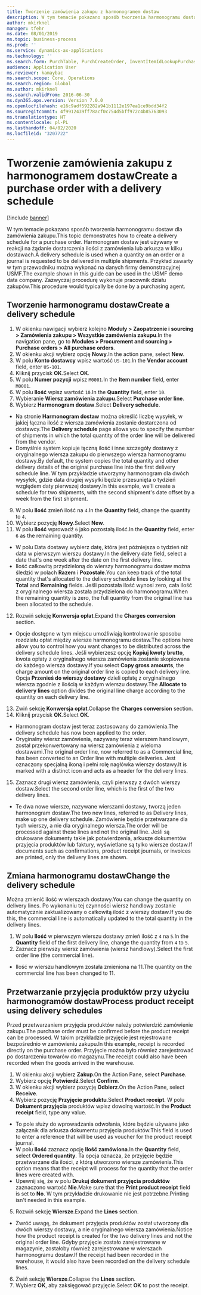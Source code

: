 ```yaml
---
title: Tworzenie zamówienia zakupu z harmonogramem dostaw
description: W tym temacie pokazano sposób tworzenia harmonogramu dostaw dla zamówienia zakupu.
author: mkirknel
manager: tfehr
ms.date: 08/01/2019
ms.topic: business-process
ms.prod: ''
ms.service: dynamics-ax-applications
ms.technology: ''
ms.search.form: PurchTable, PurchCreateOrder, InventItemIdLookupPurchase, PurchDeliverySchedule, PurchEditLines
audience: Application User
ms.reviewer: kamaybac
ms.search.scope: Core, Operations
ms.search.region: Global
ms.author: mkirknel
ms.search.validFrom: 2016-06-30
ms.dyn365.ops.version: Version 7.0.0
ms.openlocfilehash: e16c9adf592282a941b1112e197ea1ce9bdd34f2
ms.sourcegitcommit: 4f9912439ff78acf0c754d5bff972c4b85763093
ms.translationtype: HT
ms.contentlocale: pl-PL
ms.lasthandoff: 04/02/2020
ms.locfileid: "3207722"
---
```

# <a name="create-a-purchase-order-with-a-delivery-schedule"></a><span data-ttu-id="714ea-103">Tworzenie zamówienia zakupu z harmonogramem dostaw</span><span class="sxs-lookup"><span data-stu-id="714ea-103">Create a purchase order with a delivery schedule</span></span>

[!include [banner](../../includes/banner.md)]

<span data-ttu-id="714ea-104">W tym temacie pokazano sposób tworzenia harmonogramu dostaw dla zamówienia zakupu.</span><span class="sxs-lookup"><span data-stu-id="714ea-104">This topic demonstrates how to create a delivery schedule for a purchase order.</span></span> <span data-ttu-id="714ea-105">Harmonogram dostaw jest używany w reakcji na żądanie dostarczenia ilości z zamówienia lub arkusza w kilku dostawach.</span><span class="sxs-lookup"><span data-stu-id="714ea-105">A delivery schedule is used when a quantity on an order or a journal is requested to be delivered in multiple shipments.</span></span> <span data-ttu-id="714ea-106">Przykład zawarty w tym przewodniku można wykonać na danych firmy demonstracyjnej USMF.</span><span class="sxs-lookup"><span data-stu-id="714ea-106">The example shown in this guide can be used in the USMF demo data company.</span></span> <span data-ttu-id="714ea-107">Zazwyczaj procedurę wykonuje pracownik działu zakupów.</span><span class="sxs-lookup"><span data-stu-id="714ea-107">This procedure would typically be done by a purchasing agent.</span></span>

## <a name="create-a-delivery-schedule"></a><span data-ttu-id="714ea-108">Tworzenie harmonogramu dostaw</span><span class="sxs-lookup"><span data-stu-id="714ea-108">Create a delivery schedule</span></span>
1. <span data-ttu-id="714ea-109">W okienku nawigacji wybierz kolejno **Moduły > Zaopatrzenie i sourcing > Zamówienia zakupu > Wszystkie zamówienia zakupu**.</span><span class="sxs-lookup"><span data-stu-id="714ea-109">In the navigation pane, go to **Modules > Procurement and sourcing > Purchase orders > All purchase orders**.</span></span>
2. <span data-ttu-id="714ea-110">W okienku akcji wybierz opcję **Nowy**.</span><span class="sxs-lookup"><span data-stu-id="714ea-110">In the action pane, select **New**.</span></span>
3. <span data-ttu-id="714ea-111">W polu **Konto dostawcy** wpisz wartość `US-101`.</span><span class="sxs-lookup"><span data-stu-id="714ea-111">In the **Vendor account** field, enter `US-101`.</span></span>
4. <span data-ttu-id="714ea-112">Kliknij przycisk **OK**.</span><span class="sxs-lookup"><span data-stu-id="714ea-112">Select **OK**.</span></span>
5. <span data-ttu-id="714ea-113">W polu **Numer pozycji** wpisz `M0001`.</span><span class="sxs-lookup"><span data-stu-id="714ea-113">In the **Item number** field, enter `M0001`.</span></span>
6. <span data-ttu-id="714ea-114">W polu **Ilość** wpisz wartość `10`.</span><span class="sxs-lookup"><span data-stu-id="714ea-114">In the **Quantity** field, enter `10`.</span></span>
7. <span data-ttu-id="714ea-115">Wybieranie **Wiersz zamówienia zakupu**.</span><span class="sxs-lookup"><span data-stu-id="714ea-115">Select **Purchase order line**.</span></span>
8. <span data-ttu-id="714ea-116">Wybierz **Harmonogram dostaw**.</span><span class="sxs-lookup"><span data-stu-id="714ea-116">Select **Delivery schedule**.</span></span>
- <span data-ttu-id="714ea-117">Na stronie **Harmonogram dostaw** można określić liczbę wysyłek, w jakiej łączna ilość z wiersza zamówienia zostanie dostarczona od dostawcy.</span><span class="sxs-lookup"><span data-stu-id="714ea-117">The **Delivery schedule** page allows you to specify the number of shipments in which the total quantity of the order line will be delivered from the vendor.</span></span>  
- <span data-ttu-id="714ea-118">Domyślnie system kopiuje łączną ilość i inne szczegóły dostawy z oryginalnego wiersza zakupu do pierwszego wiersza harmonogramu dostawy.</span><span class="sxs-lookup"><span data-stu-id="714ea-118">By default, the system copies the total quantity and other delivery details of the original purchase line into the first delivery schedule line.</span></span> <span data-ttu-id="714ea-119">W tym przykładzie utworzymy harmonogram dla dwóch wysyłek, gdzie data drugiej wysyłki będzie przesunięta o tydzień względem daty pierwszej dostawy.</span><span class="sxs-lookup"><span data-stu-id="714ea-119">In this example, we'll create a schedule for two shipments, with the second shipment's date offset by a week from the first shipment.</span></span>  
9. <span data-ttu-id="714ea-120">W polu **Ilość** zmień ilość na `4`.</span><span class="sxs-lookup"><span data-stu-id="714ea-120">In the **Quantity** field, change the quantity to `4`.</span></span>
10. <span data-ttu-id="714ea-121">Wybierz pozycję **Nowy**.</span><span class="sxs-lookup"><span data-stu-id="714ea-121">Select **New**.</span></span>
11. <span data-ttu-id="714ea-122">W polu **Ilość** wprowadź `6` jako pozostałą ilość.</span><span class="sxs-lookup"><span data-stu-id="714ea-122">In the **Quantity** field, enter `6` as the remaining quantity.</span></span>
- <span data-ttu-id="714ea-123">W polu Data dostawy wybierz datę, która jest późniejsza o tydzień niż data w pierwszym wierszu dostawy.</span><span class="sxs-lookup"><span data-stu-id="714ea-123">In the delivery date field, select a date that's one week after the date on the first delivery line.</span></span>  
- <span data-ttu-id="714ea-124">Ilość całkowitą przydzieloną do wierszy harmonogramu dostaw można śledzić w polach **Razem** i **Pozostałe**.</span><span class="sxs-lookup"><span data-stu-id="714ea-124">You can keep track of the total quantity that's allocated to the delivery schedule lines by looking at the **Total** and **Remaining** fields.</span></span> <span data-ttu-id="714ea-125">Jeśli pozostała ilość wynosi zero, cała ilość z oryginalnego wiersza została przydzielona do harmonogramu.</span><span class="sxs-lookup"><span data-stu-id="714ea-125">When the remaining quantity is zero, the full quantity from the original line has been allocated to the schedule.</span></span>  
12. <span data-ttu-id="714ea-126">Rozwiń sekcję **Konwersja opłat**.</span><span class="sxs-lookup"><span data-stu-id="714ea-126">Expand the **Charges conversion** section.</span></span>
- <span data-ttu-id="714ea-127">Opcje dostępne w tym miejscu umożliwiają kontrolowanie sposobu rozdziału opłat między wiersze harmonogramu dostaw.</span><span class="sxs-lookup"><span data-stu-id="714ea-127">The options here allow you to control how you want charges to be distributed across the delivery schedule lines.</span></span> <span data-ttu-id="714ea-128">Jeśli wybierzesz opcję **Kopiuj kwoty brutto**, kwota opłaty z oryginalnego wiersza zamówienia zostanie skopiowana do każdego wiersza dostawy.</span><span class="sxs-lookup"><span data-stu-id="714ea-128">If you select **Copy gross amounts**, the charge amount on the original order line is copied to each delivery line.</span></span> <span data-ttu-id="714ea-129">Opcja **Przenieś do wierszy dostawy** dzieli opłatę z oryginalnego wiersza zgodnie z ilością w każdym wierszu dostawy.</span><span class="sxs-lookup"><span data-stu-id="714ea-129">The **Allocate to delivery lines** option divides the original line charge according to the quantity on each delivery line.</span></span>  
13. <span data-ttu-id="714ea-130">Zwiń sekcję **Konwersja opłat**.</span><span class="sxs-lookup"><span data-stu-id="714ea-130">Collapse the **Charges conversion** section.</span></span>
14. <span data-ttu-id="714ea-131">Kliknij przycisk **OK**.</span><span class="sxs-lookup"><span data-stu-id="714ea-131">Select **OK**.</span></span>
- <span data-ttu-id="714ea-132">Harmonogram dostaw jest teraz zastosowany do zamówienia.</span><span class="sxs-lookup"><span data-stu-id="714ea-132">The delivery schedule has now been applied to the order.</span></span>  
- <span data-ttu-id="714ea-133">Oryginalny wiersz zamówienia, nazywany teraz wierszem handlowym, został przekonwertowany na wiersz zamówienia z wieloma dostawami.</span><span class="sxs-lookup"><span data-stu-id="714ea-133">The original order line, now referred to as a Commercial line, has been converted to an Order line with multiple deliveries.</span></span> <span data-ttu-id="714ea-134">Jest oznaczony specjalną ikoną i pełni rolę nagłówka wierszy dostawy.</span><span class="sxs-lookup"><span data-stu-id="714ea-134">It is marked with a distinct icon and acts as a header for the delivery lines.</span></span>  
15. <span data-ttu-id="714ea-135">Zaznacz drugi wiersz zamówienia, czyli pierwszy z dwóch wierszy dostaw.</span><span class="sxs-lookup"><span data-stu-id="714ea-135">Select the second order line, which is the first of the two delivery lines.</span></span>
- <span data-ttu-id="714ea-136">Te dwa nowe wiersze, nazywane wierszami dostawy, tworzą jeden harmonogram dostaw.</span><span class="sxs-lookup"><span data-stu-id="714ea-136">The two new lines, referred to as Delivery lines, make up one delivery schedule.</span></span> <span data-ttu-id="714ea-137">Zamówienie będzie przetwarzane dla tych wierszy, a nie dla oryginalnego wiersza.</span><span class="sxs-lookup"><span data-stu-id="714ea-137">The order will be processed against these lines and not the original line.</span></span> <span data-ttu-id="714ea-138">Jeśli są drukowane dokumenty takie jak potwierdzenia, arkusze dokumentów przyjęcia produktów lub faktury, wyświetlane są tylko wiersze dostaw.</span><span class="sxs-lookup"><span data-stu-id="714ea-138">If documents such as confirmations, product receipt journals, or invoices are printed, only the delivery lines are shown.</span></span>  

## <a name="change-the-delivery-schedule"></a><span data-ttu-id="714ea-139">Zmiana harmonogramu dostaw</span><span class="sxs-lookup"><span data-stu-id="714ea-139">Change the delivery schedule</span></span>
<span data-ttu-id="714ea-140">Można zmienić ilość w wierszach dostawy.</span><span class="sxs-lookup"><span data-stu-id="714ea-140">You can change the quantity on delivery lines.</span></span> <span data-ttu-id="714ea-141">Po wykonaniu tej czynności wiersz handlowy zostanie automatycznie zaktualizowany o całkowitą ilość z wierszy dostaw.</span><span class="sxs-lookup"><span data-stu-id="714ea-141">If you do this, the commercial line is automatically updated to the total quantity in the delivery lines.</span></span>  
1. <span data-ttu-id="714ea-142">W polu **Ilość** w pierwszym wierszu dostawy zmień ilość z `4` na `5`.</span><span class="sxs-lookup"><span data-stu-id="714ea-142">In the **Quantity** field of the first delivery line, change the quantity from `4` to `5`.</span></span>
2. <span data-ttu-id="714ea-143">Zaznacz pierwszy wiersz zamówienia (wiersz handlowy).</span><span class="sxs-lookup"><span data-stu-id="714ea-143">Select the first order line (the commercial line).</span></span>  
- <span data-ttu-id="714ea-144">Ilość w wierszu handlowym została zmieniona na 11.</span><span class="sxs-lookup"><span data-stu-id="714ea-144">The quantity on the commercial line has been changed to 11.</span></span>  

## <a name="process-product-receipt-using-delivery-schedules"></a><span data-ttu-id="714ea-145">Przetwarzanie przyjęcia produktów przy użyciu harmonogramów dostaw</span><span class="sxs-lookup"><span data-stu-id="714ea-145">Process product receipt using delivery schedules</span></span>
<span data-ttu-id="714ea-146">Przed przetwarzaniem przyjęcia produktów należy potwierdzić zamówienie zakupu.</span><span class="sxs-lookup"><span data-stu-id="714ea-146">The purchase order must be confirmed before the product receipt can be processed.</span></span> <span data-ttu-id="714ea-147">W takim przykładzie przyjęcie jest rejestrowane bezpośrednio w zamówieniu zakupu.</span><span class="sxs-lookup"><span data-stu-id="714ea-147">In this example, receipt is recorded directly on the purchase order.</span></span> <span data-ttu-id="714ea-148">Przyjęcie można było również zarejestrować po dostarczeniu towarów do magazynu.</span><span class="sxs-lookup"><span data-stu-id="714ea-148">The receipt could also have been recorded when the goods arrived in the warehouse.</span></span>  
1. <span data-ttu-id="714ea-149">W okienku akcji wybierz **Zakup**.</span><span class="sxs-lookup"><span data-stu-id="714ea-149">On the Action Pane, select **Purchase**.</span></span>
2. <span data-ttu-id="714ea-150">Wybierz opcję **Potwierdź**.</span><span class="sxs-lookup"><span data-stu-id="714ea-150">Select **Confirm**.</span></span>
3. <span data-ttu-id="714ea-151">W okienku akcji wybierz pozycję **Odbierz**.</span><span class="sxs-lookup"><span data-stu-id="714ea-151">On the Action Pane, select **Receive**.</span></span>
4. <span data-ttu-id="714ea-152">Wybierz pozycję **Przyjęcie produktu**.</span><span class="sxs-lookup"><span data-stu-id="714ea-152">Select **Product receipt**.</span></span> <span data-ttu-id="714ea-153">W polu **Dokument przyjęcia** produktów wpisz dowolną wartość.</span><span class="sxs-lookup"><span data-stu-id="714ea-153">In the **Product receipt** field, type any value.</span></span>
- <span data-ttu-id="714ea-154">To pole służy do wprowadzania odwołania, które będzie używane jako załącznik dla arkusza dokumentu przyjęcia produktów.</span><span class="sxs-lookup"><span data-stu-id="714ea-154">This field is used to enter a reference that will be used as voucher for the product receipt journal.</span></span>  
- <span data-ttu-id="714ea-155">W polu **Ilość** zaznacz opcję **Ilość zamówiona**.</span><span class="sxs-lookup"><span data-stu-id="714ea-155">In the **Quantity** field, select **Ordered quantity**.</span></span> <span data-ttu-id="714ea-156">Ta opcja oznacza, że przyjęcie będzie przetwarzane dla ilości, z którą utworzono wiersze zamówienia.</span><span class="sxs-lookup"><span data-stu-id="714ea-156">This option means that the receipt will process for the quantity that the order lines were created with.</span></span>  
- <span data-ttu-id="714ea-157">Upewnij się, że w polu **Drukuj dokument przyjęcia produktów** zaznaczono wartość **Nie**.</span><span class="sxs-lookup"><span data-stu-id="714ea-157">Make sure that the **Print product receipt** field is set to **No**.</span></span> <span data-ttu-id="714ea-158">W tym przykładzie drukowanie nie jest potrzebne.</span><span class="sxs-lookup"><span data-stu-id="714ea-158">Printing isn't needed in this example.</span></span>  
5. <span data-ttu-id="714ea-159">Rozwiń sekcję **Wiersze**.</span><span class="sxs-lookup"><span data-stu-id="714ea-159">Expand the **Lines** section.</span></span>
- <span data-ttu-id="714ea-160">Zwróć uwagę, że dokument przyjęcia produktów został utworzony dla dwóch wierszy dostawy, a nie oryginalnego wiersza zamówienia.</span><span class="sxs-lookup"><span data-stu-id="714ea-160">Notice how the product receipt is created for the two delivery lines and not the original order line.</span></span> <span data-ttu-id="714ea-161">Gdyby przyjęcie zostało zarejestrowane w magazynie, zostałoby również zarejestrowane w wierszach harmonogramu dostaw.</span><span class="sxs-lookup"><span data-stu-id="714ea-161">If the receipt had been recorded in the warehouse, it would also have been recorded on the delivery schedule lines.</span></span>  
6. <span data-ttu-id="714ea-162">Zwiń sekcję **Wiersze**.</span><span class="sxs-lookup"><span data-stu-id="714ea-162">Collapse the **Lines** section.</span></span>
7. <span data-ttu-id="714ea-163">Wybierz **OK**, aby zaksięgować przyjęcie.</span><span class="sxs-lookup"><span data-stu-id="714ea-163">Select **OK** to post the receipt.</span></span>

